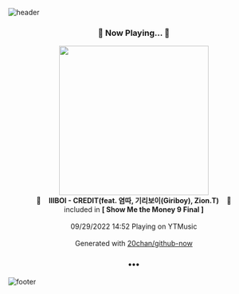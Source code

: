 ![header](https://capsule-render.vercel.app/api?type=wave&height=170&section=header&text=Hi.%20I'm%20SHIFT&fontColor=090707&fontAlignX=45&fontAlignY=65&fontSize=100)

<h3 align="center">🎵 Now Playing... 🎵</h3>
<p align="center">
  <a href="https://music.youtube.com/watch?v=F50yfwMmAAc">
    <img width="300" src="https://lh3.googleusercontent.com/7MhHhNtJHQq1Tdkq-uhs3EGhlwMe5K6Mhk5Ti9D1u_77pwsIE3xRACrRUYPmnCMatTocGczNEDoNTb2Q">
  </a>
  <br>
  🎵&nbsp&nbsp&nbsp <b>lIlBOI - CREDIT(feat. 염따, 기리보이(Giriboy), Zion.T)</b> &nbsp&nbsp&nbsp🎵
  <br>
  included in <b>[ Show Me the Money 9 Final ]</b>
  
  <br />
  <br />
  09/29/2022 14:52 Playing on YTMusic
  <br />
  <br />
  Generated with <a href="https://github.com/20chan/github-now">20chan/github-now</a>
</p>

<h3 align="center">•••</h3>

![footer](https://capsule-render.vercel.app/api?type=wave&height=150&section=footer)
